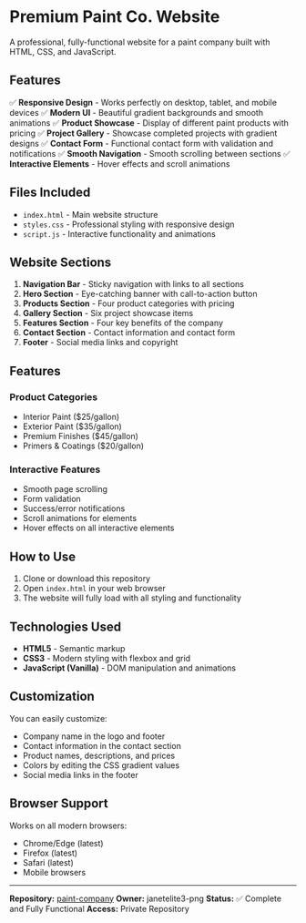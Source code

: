 # Premium Paint Co. Website

A professional, fully-functional website for a paint company built with HTML, CSS, and JavaScript.

## Features

✅ **Responsive Design** - Works perfectly on desktop, tablet, and mobile devices
✅ **Modern UI** - Beautiful gradient backgrounds and smooth animations
✅ **Product Showcase** - Display of different paint products with pricing
✅ **Project Gallery** - Showcase completed projects with gradient designs
✅ **Contact Form** - Functional contact form with validation and notifications
✅ **Smooth Navigation** - Smooth scrolling between sections
✅ **Interactive Elements** - Hover effects and scroll animations

## Files Included

- `index.html` - Main website structure
- `styles.css` - Professional styling with responsive design
- `script.js` - Interactive functionality and animations

## Website Sections

1. **Navigation Bar** - Sticky navigation with links to all sections
2. **Hero Section** - Eye-catching banner with call-to-action button
3. **Products Section** - Four product categories with pricing
4. **Gallery Section** - Six project showcase items
5. **Features Section** - Four key benefits of the company
6. **Contact Section** - Contact information and contact form
7. **Footer** - Social media links and copyright

## Features

### Product Categories
- Interior Paint ($25/gallon)
- Exterior Paint ($35/gallon)
- Premium Finishes ($45/gallon)
- Primers & Coatings ($20/gallon)

### Interactive Features
- Smooth page scrolling
- Form validation
- Success/error notifications
- Scroll animations for elements
- Hover effects on all interactive elements

## How to Use

1. Clone or download this repository
2. Open `index.html` in your web browser
3. The website will fully load with all styling and functionality

## Technologies Used

- **HTML5** - Semantic markup
- **CSS3** - Modern styling with flexbox and grid
- **JavaScript (Vanilla)** - DOM manipulation and animations

## Customization

You can easily customize:
- Company name in the logo and footer
- Contact information in the contact section
- Product names, descriptions, and prices
- Colors by editing the CSS gradient values
- Social media links in the footer

## Browser Support

Works on all modern browsers:
- Chrome/Edge (latest)
- Firefox (latest)
- Safari (latest)
- Mobile browsers

---

**Repository:** [paint-company](https://github.com/janetelite3-png/paint-company)
**Owner:** janetelite3-png
**Status:** ✅ Complete and Fully Functional
**Access:** Private Repository

